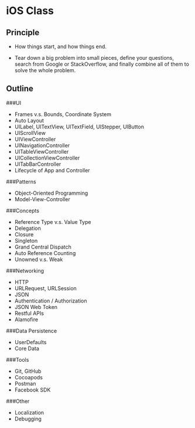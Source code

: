 # iOS Class

## Principle

* How things start, and how things end.

* Tear down a big problem into small pieces, define your questions, search from Google or StackOverflow, and finally combine all of them to solve the whole problem.

## Outline

###UI

* Frames v.s. Bounds, Coordinate System
* Auto Layout
* UILabel, UITextView, UITextField, UIStepper, UIButton
* UIScrollView
* UIViewController
* UINavigationController
* UITableViewController
* UICollectionViewController
* UITabBarController
* Lifecycle of App and Controller

###Patterns

* Object-Oriented Programming
* Model-View-Controller

###Concepts

* Reference Type v.s. Value Type
* Delegation
* Closure
* Singleton
* Grand Central Dispatch
* Auto Reference Counting
* Unowned v.s. Weak

###Networking

* HTTP
* URLRequest, URLSession
* JSON
* Authentication / Authorization
* JSON Web Token
* Restful APIs 
* Alamofire

###Data Persistence

* UserDefaults
* Core Data

###Tools

* Git, GitHub
* Cocoapods
* Postman
* Facebook SDK

###Other

* Localization
* Debugging
